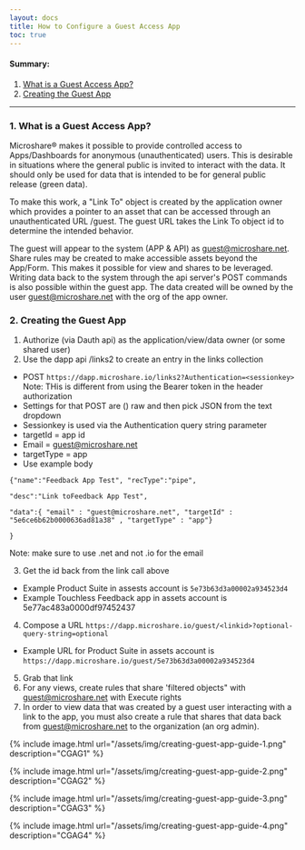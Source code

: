 ```yaml
---
layout: docs
title: How to Configure a Guest Access App
toc: true
---
```


#### Summary:

1. [What is a Guest Access App?](./#1-what-is-it)
2. [Creating the Guest App](./#2-creating-the-guest-app)

---------------------------------------

### 1. What is a Guest Access App?

Microshare® makes it possible to provide controlled access to Apps/Dashboards for anonymous (unauthenticated) users. This is desirable in situations where the general public is invited to interact with the data. It should only be used for data that is intended to be for general public release (green data).  

To make this work, a "Link To" object is created by the application owner which provides a pointer to an asset that can be accessed through an unauthenticated URL /guest. The guest URL takes the Link To object id to determine the intended behavior.  

The guest will appear to the system (APP & API) as guest@microshare.net. Share rules may be created to make accessible assets beyond the App/Form. This makes it possible for view and shares to be leveraged. Writing data back to the system through the api server's POST commands is also possible within the guest app. The data created will be owned by the user guest@microshare.net with the org of the app owner.  


### 2. Creating the Guest App

<!--Details on having the app/ data on hand-->
1. Authorize (via Dauth api) as the application/view/data owner (or some shared user)
2. Use the dapp api /links2 to create an entry in the links collection 
* POST `https://dapp.microshare.io/links2?Authentication=<sessionkey>` Note: THis is different from using the Bearer token in the header authorization
*  Settings for that POST are () raw and then pick JSON from the text dropdown
*  Sessionkey is used via the Authentication query string parameter
*  targetId = app id
*  Email = guest@microshare.net 
*  targetType = app 
*  Use example body 

```
{"name":"Feedback App Test", "recType":"pipe", 

"desc":"Link toFeedback App Test",  

"data":{ "email" : "guest@microshare.net", "targetId" : "5e6ce6b62b0000636ad81a38" , "targetType" : "app"}  

} 
```

Note: make sure to use .net and not .io for the email

3. Get the id back from the link call above
* Example Product Suite in assests account is `5e73b63d3a00002a934523d4`
* Example Touchless Feedback app in assets account is 5e77ac483a0000df97452437 

4. Compose a URL `https://dapp.microshare.io/guest/<linkid>?optional-query-string=optional`
* Example URL for Product Suite in assets account is `https://dapp.microshare.io/guest/5e73b63d3a00002a934523d4`

5. Grab that link
6. For any views, create rules that share 'filtered objects"  with guest@microshare.net with Execute rights 
7. In order to view data that was created by a guest user interacting with a link to the app, you must also create a rule that shares that data back from guest@microshare.net to the organization (an org admin). 

{% include image.html url="/assets/img/creating-guest-app-guide-1.png" description="CGAG1" %}

{% include image.html url="/assets/img/creating-guest-app-guide-2.png" description="CGAG2" %}

{% include image.html url="/assets/img/creating-guest-app-guide-3.png" description="CGAG3" %}

{% include image.html url="/assets/img/creating-guest-app-guide-4.png" description="CGAG4" %}


